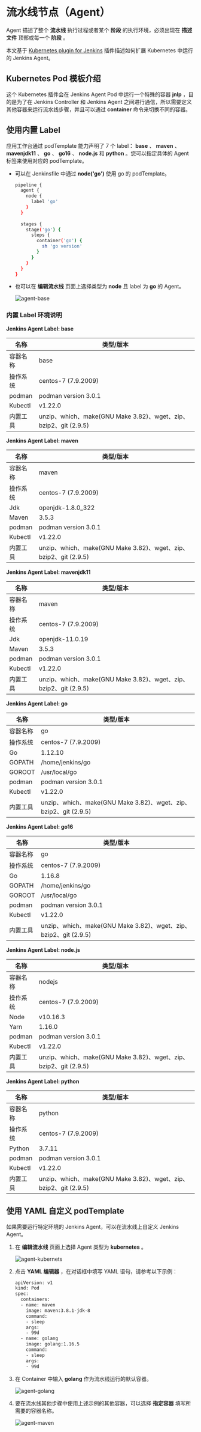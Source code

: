# 流水线节点（Agent）

Agent 描述了整个 **流水线** 执行过程或者某个 **阶段** 的执行环境，必须出现在 **描述文件** 顶部或每一个 **阶段** 。

本文基于 [Kubernetes plugin for Jenkins](https://plugins.jenkins.io/kubernetes/) 插件描述如何扩展 Kubernetes 中运行的 Jenkins Agent。

## Kubernetes Pod 模板介绍

这个 Kubernetes 插件会在 Jenkins Agent Pod 中运行一个特殊的容器 **jnlp** ，目的是为了在 Jenkins Controller 和 Jenkins Agent 之间进行通信，所以需要定义其他容器来运行流水线步骤，并且可以通过 **container** 命令来切换不同的容器。

## 使用内置 Label

应用工作台通过 podTemplate 能力声明了 7 个 label： **base** 、 **maven** 、 **mavenjdk11** 、 **go** 、 **go16** 、 **node.js** 和 **python** 。您可以指定具体的 Agent 标签来使用对应的 podTemplate。

- 可以在 Jenkinsfile 中通过 **node('go')** 使用 go 的 podTemplate。

    ```bash
    pipeline {
      agent {
        node {
          label 'go'
        }
      }
      
      stages {
        stage('go') {
          steps {
            container('go') {
              sh 'go version'
            }
          }
        }
      }
    }
    ```

- 也可以在 **编辑流水线** 页面上选择类型为 **node** 且 label 为 **go** 的 Agent。

    ![agent-base](https://docs.daocloud.io/daocloud-docs-images/docs/amamba/images/agent-base.jpeg)

### 内置 Label 环境说明

**Jenkins Agent Label: base**

| 名称     | 类型/版本                                                    |
| -------- | ------------------------------------------------------------ |
| 容器名称 | base                                                         |
| 操作系统 | centos-7 (7.9.2009)                                          |
| podman   | podman version 3.0.1                                         |
| Kubectl  | v1.22.0                                                      |
| 内置工具 | unzip、which、make(GNU Make 3.82)、wget、zip、bzip2、git (2.9.5) |

**Jenkins Agent Label: maven**

| 名称     | 类型/版本                                                    |
| -------- | ------------------------------------------------------------ |
| 容器名称 | maven                                                        |
| 操作系统 | centos-7 (7.9.2009)                                          |
| Jdk      | openjdk-1.8.0_322                                            |
| Maven    | 3.5.3                                                        |
| podman   | podman version 3.0.1                                         |
| Kubectl  | v1.22.0                                                      |
| 内置工具 | unzip、which、make(GNU Make 3.82)、wget、zip、bzip2、git (2.9.5) |

**Jenkins Agent Label: mavenjdk11**

| 名称     | 类型/版本                                                    |
| -------- | ------------------------------------------------------------ |
| 容器名称 | maven                                                        |
| 操作系统 | centos-7 (7.9.2009)                                          |
| Jdk      | openjdk-11.0.19                                            |
| Maven    | 3.5.3                                                     |
| podman   | podman version 3.0.1                                         |
| Kubectl  | v1.22.0                                                      |
| 内置工具 | unzip、which、make(GNU Make 3.82)、wget、zip、bzip2、git (2.9.5) |

**Jenkins Agent Label: go**

| 名称     | 类型/版本                                                    |
| -------- | ------------------------------------------------------------ |
| 容器名称 | go                                                           |
| 操作系统 | centos-7 (7.9.2009)                                          |
| Go       | 1.12.10                                                      |
| GOPATH   | /home/jenkins/go                                             |
| GOROOT   | /usr/local/go                                                |
| podman   | podman version 3.0.1                                         |
| Kubectl  | v1.22.0                                                      |
| 内置工具 | unzip、which、make(GNU Make 3.82)、wget、zip、bzip2、git (2.9.5) |

**Jenkins Agent Label: go16**

| 名称     | 类型/版本                                                    |
| -------- | ------------------------------------------------------------ |
| 容器名称 | go                                                           |
| 操作系统 | centos-7 (7.9.2009)                                          |
| Go       | 1.16.8                                                       |
| GOPATH   | /home/jenkins/go                                             |
| GOROOT   | /usr/local/go                                                |
| podman   | podman version 3.0.1                                         |
| Kubectl  | v1.22.0                                                      |
| 内置工具 | unzip、which、make(GNU Make 3.82)、wget、zip、bzip2、git (2.9.5) |

**Jenkins Agent Label: node.js**

| 名称     | 类型/版本                                                    |
| -------- | ------------------------------------------------------------ |
| 容器名称 | nodejs                                                       |
| 操作系统 | centos-7 (7.9.2009)                                          |
| Node     | v10.16.3                                                     |
| Yarn     | 1.16.0                                                       |
| podman   | podman version 3.0.1                                         |
| Kubectl  | v1.22.0                                                      |
| 内置工具 | unzip、which、make(GNU Make 3.82)、wget、zip、bzip2、git (2.9.5) |

**Jenkins Agent Label: python**

| 名称     | 类型/版本                                                    |
| -------- | ------------------------------------------------------------ |
| 容器名称 | python                                                       |
| 操作系统 | centos-7 (7.9.2009)                                          |
| Python   | 3.7.11                                                       |
| podman   | podman version 3.0.1                                         |
| Kubectl  | v1.22.0                                                      |
| 内置工具 | unzip、which、make(GNU Make 3.82)、wget、zip、bzip2、git (2.9.5) |

## 使用 YAML 自定义 podTemplate

如果需要运行特定环境的 Jenkins Agent，可以在流水线上自定义 Jenkins Agent。

1. 在 **编辑流水线** 页面上选择 Agent 类型为 **kubernetes** 。

    ![agent-kubernets](https://docs.daocloud.io/daocloud-docs-images/docs/amamba/images/agent-kubernets.jpeg)

2. 点击 **YAML 编辑器** ，在对话框中填写 YAML 语句，请参考以下示例：

    ```bash
    apiVersion: v1
    kind: Pod
    spec:
      containers:
      - name: maven
        image: maven:3.8.1-jdk-8
        command:
        - sleep
        args:
        - 99d
      - name: golang
        image: golang:1.16.5
        command:
        - sleep
        args:
        - 99d
      ```

3. 在 Container 中输入 **golang** 作为流水线运行的默认容器。

    ![agent-golang](https://docs.daocloud.io/daocloud-docs-images/docs/amamba/images/agent-golang.jpeg)

4. 要在流水线其他步骤中使用上述示例的其他容器，可以选择 **指定容器** 填写所需要的容器名称。

    ![agent-maven](https://docs.daocloud.io/daocloud-docs-images/docs/amamba/images/agent-maven.jpeg)
